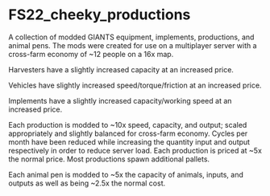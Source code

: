 # FS22_cheeky_productions
A collection of modded GIANTS equipment, implements, productions, and animal pens.  The mods were created for use on a multiplayer server with a cross-farm economy of ~12 people on a 16x map.

Harvesters have a slightly increased capacity at an increased price.

Vehicles have slightly increased speed/torque/friction at an increased price.

Implements have a slightly increased capacity/working speed at an increased price.

Each production is modded to ~10x speed, capacity, and output; scaled appropriately and slightly balanced for cross-farm economy.  Cycles per month have been reduced while increasing the quantity input and output respectively in order to reduce server load.  Each production is priced at ~5x the normal price.  Most productions spawn additional pallets.

Each animal pen is modded to ~5x the capacity of animals, inputs, and outputs as well as being ~2.5x the normal cost.
